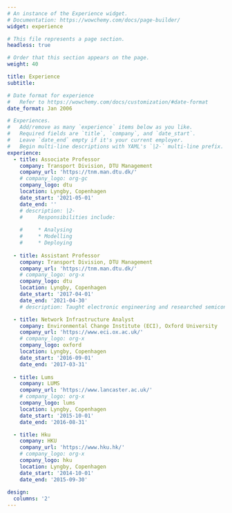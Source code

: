 ```yaml
---
# An instance of the Experience widget.
# Documentation: https://wowchemy.com/docs/page-builder/
widget: experience

# This file represents a page section.
headless: true

# Order that this section appears on the page.
weight: 40

title: Experience
subtitle:

# Date format for experience
#   Refer to https://wowchemy.com/docs/customization/#date-format
date_format: Jan 2006

# Experiences.
#   Add/remove as many `experience` items below as you like.
#   Required fields are `title`, `company`, and `date_start`.
#   Leave `date_end` empty if it's your current employer.
#   Begin multi-line descriptions with YAML's `|2-` multi-line prefix.
experience:
  - title: Associate Professor
    company: Transport Division, DTU Management
    company_url: 'https://tnm.man.dtu.dk/'
    # company_logo: org-gc
    company_logo: dtu
    location: Lyngby, Copenhagen
    date_start: '2021-05-01'
    date_end: ''
    # description: |2-
    #     Responsibilities include:
        
    #     * Analysing
    #     * Modelling
    #     * Deploying
        
  - title: Assistant Professor
    company: Transport Division, DTU Management 
    company_url: 'https://tnm.man.dtu.dk/'
    # company_logo: org-x
    company_logo: dtu
    location: Lyngby, Copenhagen
    date_start: '2017-04-01'
    date_end: '2021-04-30'
    # description: Taught electronic engineering and researched semiconductor physics.

  - title: Network Infrastructure Analyst
    company: Environmental Change Institute (ECI), Oxford University
    company_url: 'https://www.eci.ox.ac.uk/'
    # company_logo: org-x
    company_logo: oxford
    location: Lyngby, Copenhagen
    date_start: '2016-09-01'
    date_end: '2017-03-31'
  
  - title: Lums
    company: LUMS
    company_url: 'https://www.lancaster.ac.uk/'
    # company_logo: org-x
    company_logo: lums
    location: Lyngby, Copenhagen
    date_start: '2015-10-01'
    date_end: '2016-08-31'

  - title: Hku
    company: HKU
    company_url: 'https://www.hku.hk/'
    # company_logo: org-x
    company_logo: hku
    location: Lyngby, Copenhagen
    date_start: '2014-10-01'
    date_end: '2015-09-30'
  
design:
  columns: '2'
---
```

